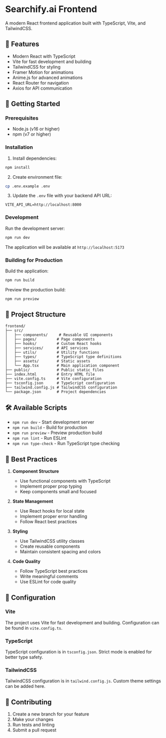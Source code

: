# Searchify.ai Frontend

A modern React frontend application built with TypeScript, Vite, and TailwindCSS.

## 🎨 Features

- Modern React with TypeScript
- Vite for fast development and building
- TailwindCSS for styling
- Framer Motion for animations
- Anime.js for advanced animations
- React Router for navigation
- Axios for API communication

## 🚀 Getting Started

### Prerequisites

- Node.js (v16 or higher)
- npm (v7 or higher)

### Installation

1. Install dependencies:
```bash
npm install
```

2. Create environment file:
```bash
cp .env.example .env
```

3. Update the `.env` file with your backend API URL:
```
VITE_API_URL=http://localhost:8000
```

### Development

Run the development server:
```bash
npm run dev
```

The application will be available at `http://localhost:5173`

### Building for Production

Build the application:
```bash
npm run build
```

Preview the production build:
```bash
npm run preview
```

## 📁 Project Structure

```
frontend/
├── src/
│   ├── components/     # Reusable UI components
│   ├── pages/         # Page components
│   ├── hooks/         # Custom React hooks
│   ├── services/      # API services
│   ├── utils/         # Utility functions
│   ├── types/         # TypeScript type definitions
│   ├── assets/        # Static assets
│   └── App.tsx        # Main application component
├── public/            # Public static files
├── index.html         # Entry HTML file
├── vite.config.ts     # Vite configuration
├── tsconfig.json      # TypeScript configuration
├── tailwind.config.js # TailwindCSS configuration
└── package.json       # Project dependencies
```

## 🛠️ Available Scripts

- `npm run dev` - Start development server
- `npm run build` - Build for production
- `npm run preview` - Preview production build
- `npm run lint` - Run ESLint
- `npm run type-check` - Run TypeScript type checking

## 🎯 Best Practices

1. **Component Structure**
   - Use functional components with TypeScript
   - Implement proper prop typing
   - Keep components small and focused

2. **State Management**
   - Use React hooks for local state
   - Implement proper error handling
   - Follow React best practices

3. **Styling**
   - Use TailwindCSS utility classes
   - Create reusable components
   - Maintain consistent spacing and colors

4. **Code Quality**
   - Follow TypeScript best practices
   - Write meaningful comments
   - Use ESLint for code quality

## 🔧 Configuration

### Vite
The project uses Vite for fast development and building. Configuration can be found in `vite.config.ts`.

### TypeScript
TypeScript configuration is in `tsconfig.json`. Strict mode is enabled for better type safety.

### TailwindCSS
TailwindCSS configuration is in `tailwind.config.js`. Custom theme settings can be added here.

## 🤝 Contributing

1. Create a new branch for your feature
2. Make your changes
3. Run tests and linting
4. Submit a pull request
